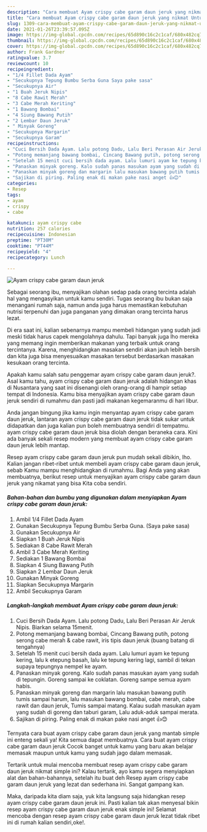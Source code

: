 ```yaml
---
description: "Cara membuat Ayam crispy cabe garam daun jeruk yang nikmat Untuk Jualan"
title: "Cara membuat Ayam crispy cabe garam daun jeruk yang nikmat Untuk Jualan"
slug: 1309-cara-membuat-ayam-crispy-cabe-garam-daun-jeruk-yang-nikmat-untuk-jualan
date: 2021-01-26T23:39:57.095Z
image: https://img-global.cpcdn.com/recipes/65d890c16c2c1caf/680x482cq70/ayam-crispy-cabe-garam-daun-jeruk-foto-resep-utama.jpg
thumbnail: https://img-global.cpcdn.com/recipes/65d890c16c2c1caf/680x482cq70/ayam-crispy-cabe-garam-daun-jeruk-foto-resep-utama.jpg
cover: https://img-global.cpcdn.com/recipes/65d890c16c2c1caf/680x482cq70/ayam-crispy-cabe-garam-daun-jeruk-foto-resep-utama.jpg
author: Frank Gardner
ratingvalue: 3.7
reviewcount: 10
recipeingredient:
- "1/4 Fillet Dada Ayam"
- "Secukupnya Tepung Bumbu Serba Guna Saya pake sasa"
- "Secukupnya Air"
- "1 Buah Jeruk Nipis"
- "8 Cabe Rawit Merah"
- "3 Cabe Merah Keriting"
- "1 Bawang Bombai"
- "4 Siung Bawang Putih"
- "2 Lembar Daun Jeruk"
- " Minyak Goreng"
- "Secukupnya Margarin"
- "Secukupnya Garam"
recipeinstructions:
- "Cuci Bersih Dada Ayam. Lalu potong Dadu, Lalu Beri Perasan Air Jeruk Nipis. Biarkan selama 15menit."
- "Potong memanjang bawang bombai, Cincang Bawang putih, potong serong cabe merah &amp; cabe rawit, iris tipis daun jeruk (buang batang di tengahnya)"
- "Setelah 15 menit cuci bersih dada ayam. Lalu lumuri ayam ke tepung kering, lalu k etepung basah, lalu ke tepung kering lagi, sambil di tekan supaya tepungnya nempel ke ayam."
- "Panaskan minyak goreng. Kalo sudah panas masukan ayam yang sudah di tepungin. Goreng sampai ke coklatan. Goreng sampe semua ayam habis."
- "Panaskan minyak goreng dan margarin lalu masukan bawang putih tumis sampai harum, lalu masukan bawang bombai, cabe merah, cabe rawit dan daun jeruk, Tumis sampai matang. Kalau sudah masukan ayam yang sudah di goreng dan taburi garam, Lalu aduk-aduk sampai merata."
- "Sajikan di piring. Paling enak di makan pake nasi anget 👍😊"
categories:
- Resep
tags:
- ayam
- crispy
- cabe

katakunci: ayam crispy cabe 
nutrition: 257 calories
recipecuisine: Indonesian
preptime: "PT30M"
cooktime: "PT44M"
recipeyield: "4"
recipecategory: Lunch

---
```



![Ayam crispy cabe garam daun jeruk](https://img-global.cpcdn.com/recipes/65d890c16c2c1caf/680x482cq70/ayam-crispy-cabe-garam-daun-jeruk-foto-resep-utama.jpg)

Sebagai seorang ibu, menyajikan olahan sedap pada orang tercinta adalah hal yang mengasyikan untuk kamu sendiri. Tugas seorang ibu bukan saja menangani rumah saja, namun anda juga harus memastikan kebutuhan nutrisi terpenuhi dan juga panganan yang dimakan orang tercinta harus lezat.

Di era  saat ini, kalian sebenarnya mampu membeli hidangan yang sudah jadi meski tidak harus capek mengolahnya dahulu. Tapi banyak juga lho mereka yang memang ingin memberikan makanan yang terbaik untuk orang tercintanya. Karena, menghidangkan masakan sendiri akan jauh lebih bersih dan kita juga bisa menyesuaikan masakan tersebut berdasarkan masakan kesukaan orang tercinta. 



Apakah kamu salah satu penggemar ayam crispy cabe garam daun jeruk?. Asal kamu tahu, ayam crispy cabe garam daun jeruk adalah hidangan khas di Nusantara yang saat ini disenangi oleh orang-orang di hampir setiap tempat di Indonesia. Kamu bisa menyajikan ayam crispy cabe garam daun jeruk sendiri di rumahmu dan pasti jadi makanan kegemaranmu di hari libur.

Anda jangan bingung jika kamu ingin menyantap ayam crispy cabe garam daun jeruk, lantaran ayam crispy cabe garam daun jeruk tidak sukar untuk didapatkan dan juga kalian pun boleh membuatnya sendiri di tempatmu. ayam crispy cabe garam daun jeruk bisa diolah dengan beraneka cara. Kini ada banyak sekali resep modern yang membuat ayam crispy cabe garam daun jeruk lebih mantap.

Resep ayam crispy cabe garam daun jeruk pun mudah sekali dibikin, lho. Kalian jangan ribet-ribet untuk membeli ayam crispy cabe garam daun jeruk, sebab Kamu mampu menghidangkan di rumahmu. Bagi Anda yang akan membuatnya, berikut resep untuk menyajikan ayam crispy cabe garam daun jeruk yang nikamat yang bisa Kita coba sendiri.

<!--inarticleads1-->

##### Bahan-bahan dan bumbu yang digunakan dalam menyiapkan Ayam crispy cabe garam daun jeruk:

1. Ambil 1/4 Fillet Dada Ayam
1. Gunakan Secukupnya Tepung Bumbu Serba Guna. (Saya pake sasa)
1. Gunakan Secukupnya Air
1. Siapkan 1 Buah Jeruk Nipis
1. Sediakan 8 Cabe Rawit Merah
1. Ambil 3 Cabe Merah Keriting
1. Sediakan 1 Bawang Bombai
1. Siapkan 4 Siung Bawang Putih
1. Siapkan 2 Lembar Daun Jeruk
1. Gunakan  Minyak Goreng
1. Siapkan Secukupnya Margarin
1. Ambil Secukupnya Garam




<!--inarticleads2-->

##### Langkah-langkah membuat Ayam crispy cabe garam daun jeruk:

1. Cuci Bersih Dada Ayam. Lalu potong Dadu, Lalu Beri Perasan Air Jeruk Nipis. Biarkan selama 15menit.
1. Potong memanjang bawang bombai, Cincang Bawang putih, potong serong cabe merah &amp; cabe rawit, iris tipis daun jeruk (buang batang di tengahnya)
1. Setelah 15 menit cuci bersih dada ayam. Lalu lumuri ayam ke tepung kering, lalu k etepung basah, lalu ke tepung kering lagi, sambil di tekan supaya tepungnya nempel ke ayam.
1. Panaskan minyak goreng. Kalo sudah panas masukan ayam yang sudah di tepungin. Goreng sampai ke coklatan. Goreng sampe semua ayam habis.
1. Panaskan minyak goreng dan margarin lalu masukan bawang putih tumis sampai harum, lalu masukan bawang bombai, cabe merah, cabe rawit dan daun jeruk, Tumis sampai matang. Kalau sudah masukan ayam yang sudah di goreng dan taburi garam, Lalu aduk-aduk sampai merata.
1. Sajikan di piring. Paling enak di makan pake nasi anget 👍😊




Ternyata cara buat ayam crispy cabe garam daun jeruk yang mantab simple ini enteng sekali ya! Kita semua dapat membuatnya. Cara buat ayam crispy cabe garam daun jeruk Cocok banget untuk kamu yang baru akan belajar memasak maupun untuk kamu yang sudah jago dalam memasak.

Tertarik untuk mulai mencoba membuat resep ayam crispy cabe garam daun jeruk nikmat simple ini? Kalau tertarik, ayo kamu segera menyiapkan alat dan bahan-bahannya, setelah itu buat deh Resep ayam crispy cabe garam daun jeruk yang lezat dan sederhana ini. Sangat gampang kan. 

Maka, daripada kita diam saja, yuk kita langsung saja hidangkan resep ayam crispy cabe garam daun jeruk ini. Pasti kalian tak akan menyesal bikin resep ayam crispy cabe garam daun jeruk enak simple ini! Selamat mencoba dengan resep ayam crispy cabe garam daun jeruk lezat tidak ribet ini di rumah kalian sendiri,oke!.

